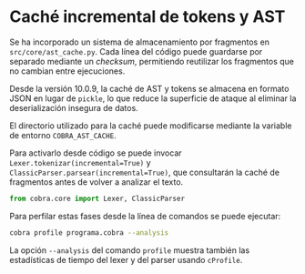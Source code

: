 # Caché incremental de tokens y AST

Se ha incorporado un sistema de almacenamiento por fragmentos en
`src/core/ast_cache.py`. Cada línea del código puede guardarse
por separado mediante un *checksum*, permitiendo reutilizar los
fragmentos que no cambian entre ejecuciones.

Desde la versión 10.0.9, la caché de AST y tokens se almacena en
formato JSON en lugar de `pickle`, lo que reduce la superficie de
ataque al eliminar la deserialización insegura de datos.

El directorio utilizado para la caché puede modificarse mediante la
variable de entorno `COBRA_AST_CACHE`.

Para activarlo desde código se puede invocar `Lexer.tokenizar(incremental=True)`
y `ClassicParser.parsear(incremental=True)`, que consultarán la caché de
fragmentos antes de volver a analizar el texto.

```python
from cobra.core import Lexer, ClassicParser
```

Para perfilar estas fases desde la línea de comandos se puede ejecutar:

```bash
cobra profile programa.cobra --analysis
```

La opción `--analysis` del comando `profile` muestra también las
estadísticas de tiempo del lexer y del parser usando `cProfile`.
